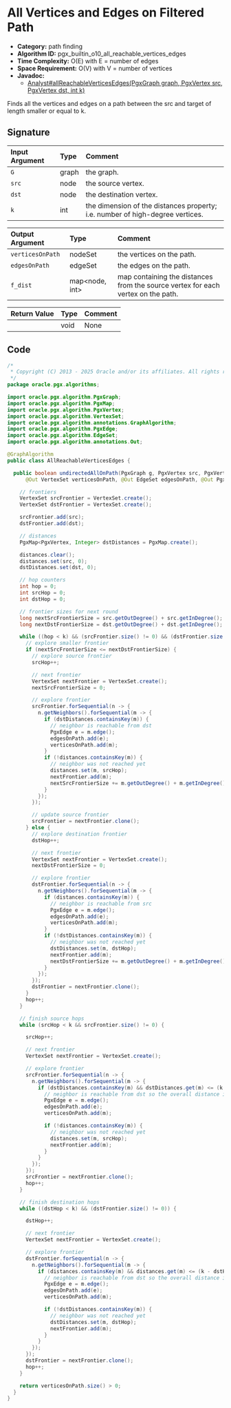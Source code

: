 # All Vertices and Edges on Filtered Path

- **Category:** path finding
- **Algorithm ID:** pgx_builtin_o10_all_reachable_vertices_edges
- **Time Complexity:** O(E) with E = number of edges
- **Space Requirement:** O(V) with V = number of vertices
- **Javadoc:**
  - [Analyst#allReachableVerticesEdges(PgxGraph graph, PgxVertex<ID> src, PgxVertex<ID> dst, int k)](https://docs.oracle.com/en/database/oracle/property-graph/25.1/spgjv/oracle/pgx/api/Analyst.html#allReachableVerticesEdges_oracle_pgx_api_PgxGraph_oracle_pgx_api_PgxVertex_oracle_pgx_api_PgxVertex_int_)

Finds all the vertices and edges on a path between the src and target of length smaller or equal to k.

## Signature

| Input Argument | Type | Comment |
| :--- | :--- | :--- |
| `G` | graph | the graph. |
| `src` | node | the source vertex. |
| `dst` | node | the destination vertex. |
| `k` | int | the dimension of the distances property; i.e. number of high-degree vertices. |

| Output Argument | Type | Comment |
| :--- | :--- | :--- |
| `verticesOnPath` | nodeSet | the vertices on the path. |
| `edgesOnPath` | edgeSet | the edges on the path. |
| `f_dist` | map<node, int> | map containing the distances from the source vertex for each vertex on the path. |

| Return Value | Type | Comment |
| :--- | :--- | :--- |
| | void | None |

## Code

```java
/*
 * Copyright (C) 2013 - 2025 Oracle and/or its affiliates. All rights reserved.
 */
package oracle.pgx.algorithms;

import oracle.pgx.algorithm.PgxGraph;
import oracle.pgx.algorithm.PgxMap;
import oracle.pgx.algorithm.PgxVertex;
import oracle.pgx.algorithm.VertexSet;
import oracle.pgx.algorithm.annotations.GraphAlgorithm;
import oracle.pgx.algorithm.PgxEdge;
import oracle.pgx.algorithm.EdgeSet;
import oracle.pgx.algorithm.annotations.Out;

@GraphAlgorithm
public class AllReachableVerticesEdges {

  public boolean undirectedAllOnPath(PgxGraph g, PgxVertex src, PgxVertex dst, int k,
      @Out VertexSet verticesOnPath, @Out EdgeSet edgesOnPath, @Out PgxMap<PgxVertex, Integer> distances) {

    // frontiers
    VertexSet srcFrontier = VertexSet.create();
    VertexSet dstFrontier = VertexSet.create();

    srcFrontier.add(src);
    dstFrontier.add(dst);

    // distances
    PgxMap<PgxVertex, Integer> dstDistances = PgxMap.create();

    distances.clear();
    distances.set(src, 0);
    dstDistances.set(dst, 0);

    // hop counters
    int hop = 0;
    int srcHop = 0;
    int dstHop = 0;

    // frontier sizes for next round
    long nextSrcFrontierSize = src.getOutDegree() + src.getInDegree();
    long nextDstFrontierSize = dst.getOutDegree() + dst.getInDegree();

    while ((hop < k) && (srcFrontier.size() != 0) && (dstFrontier.size() != 0)) {
      // explore smaller frontier
      if (nextSrcFrontierSize <= nextDstFrontierSize) {
        // explore source frontier
        srcHop++;

        // next frontier
        VertexSet nextFrontier = VertexSet.create();
        nextSrcFrontierSize = 0;

        // explore frontier
        srcFrontier.forSequential(n -> {
          n.getNeighbors().forSequential(m -> {
            if (dstDistances.containsKey(m)) {
              // neighbor is reachable from dst
              PgxEdge e = m.edge();
              edgesOnPath.add(e);
              verticesOnPath.add(m);
            }
            if (!distances.containsKey(m)) {
              // neighbor was not reached yet
              distances.set(m, srcHop);
              nextFrontier.add(m);
              nextSrcFrontierSize += m.getOutDegree() + m.getInDegree();
            }
          });
        });

        // update source frontier
        srcFrontier = nextFrontier.clone();
      } else {
        // explore destination frontier
        dstHop++;

        // next frontier
        VertexSet nextFrontier = VertexSet.create();
        nextDstFrontierSize = 0;

        // explore frontier
        dstFrontier.forSequential(n -> {
          n.getNeighbors().forSequential(m -> {
            if (distances.containsKey(m)) {
              // neighbor is reachable from src
              PgxEdge e = m.edge();
              edgesOnPath.add(e);
              verticesOnPath.add(m);
            }
            if (!dstDistances.containsKey(m)) {
              // neighbor was not reached yet
              dstDistances.set(m, dstHop);
              nextFrontier.add(m);
              nextDstFrontierSize += m.getOutDegree() + m.getInDegree();
            }
          });
        });
        dstFrontier = nextFrontier.clone();
      }
      hop++;
    }

    // finish source hops
    while (srcHop < k && srcFrontier.size() != 0) {

      srcHop++;

      // next frontier
      VertexSet nextFrontier = VertexSet.create();

      // explore frontier
      srcFrontier.forSequential(n -> {
        n.getNeighbors().forSequential(m -> {
          if (dstDistances.containsKey(m) && dstDistances.get(m) <= (k - srcHop)) {
            // neighbor is reachable from dst so the overall distance is <= k
            PgxEdge e = m.edge();
            edgesOnPath.add(e);
            verticesOnPath.add(m);

            if (!distances.containsKey(m)) {
              // neighbor was not reached yet
              distances.set(m, srcHop);
              nextFrontier.add(m);
            }
          }
        });
      });
      srcFrontier = nextFrontier.clone();
      hop++;
    }

    // finish destination hops
    while ((dstHop < k) && (dstFrontier.size() != 0)) {

      dstHop++;

      // next frontier
      VertexSet nextFrontier = VertexSet.create();

      // explore frontier
      dstFrontier.forSequential(n -> {
        n.getNeighbors().forSequential(m -> {
          if (distances.containsKey(m) && distances.get(m) <= (k - dstHop)) {
            // neighbor is reachable from dst so the overall distance is <= k
            PgxEdge e = m.edge();
            edgesOnPath.add(e);
            verticesOnPath.add(m);

            if (!dstDistances.containsKey(m)) {
              // neighbor was not reached yet
              dstDistances.set(m, dstHop);
              nextFrontier.add(m);
            }
          }
        });
      });
      dstFrontier = nextFrontier.clone();
      hop++;
    }

    return verticesOnPath.size() > 0;
  }
}
```
